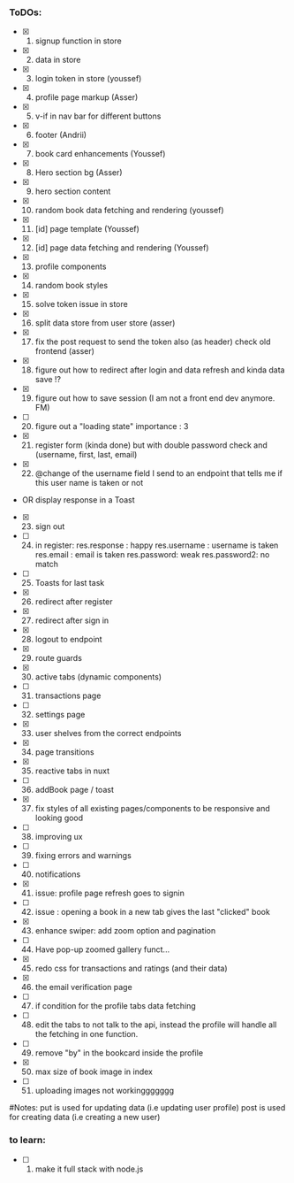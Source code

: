 ### ToDOs: 
- [x] 1. signup function in store 
- [x] 2. data in store
- [x] 3. login token in store (youssef)
- [x] 4. profile page markup (Asser)
- [x] 5. v-if in nav bar for different buttons
- [x] 6. footer (Andrii)
- [x] 7. book card enhancements (Youssef)
- [x] 8. Hero section bg (Asser)
- [x] 9. hero section content 
- [x] 10. random book data fetching and rendering (youssef)
- [x] 11. [id] page template (Youssef)
- [x] 12. [id] page data fetching and rendering (Youssef)
- [x] 13. profile components
- [x] 14. random book styles
- [x] 15. solve token issue in store
- [x] 16. split data store from user store (asser)
- [x] 17. fix the post request to send the token also (as header) check old frontend (asser)
- [x] 18. figure out how to redirect after login and data refresh and kinda data save !?
- [x] 19. figure out how to save session (I am not a front end dev anymore. FM)
- [ ] 20. figure out a "loading state" importance : 3
- [x] 21. register form (kinda done) but with double password check and (username, first, last, email)
- [x] 22. @change of the username field I send to an endpoint that tells me if this user name is taken or not 
- OR display response in a Toast
- [x] 23. sign out
- [ ] 24. in register: res.response : happy 
                       res.username : username is taken
                          res.email : email is taken
                          res.password: weak 
                          res.password2: no match
- [ ] 25. Toasts for last task
- [x] 26. redirect after register
- [x] 27. redirect after sign in
- [x] 28. logout to endpoint 
- [x] 29. route guards 
- [x] 30. active tabs (dynamic components)
- [ ] 31. transactions page
- [ ] 32. settings page 
- [x] 33. user shelves from the correct endpoints 
- [x] 34. page transitions 
- [x] 35. reactive tabs in nuxt 
- [ ] 36. addBook page / toast
- [x] 37. fix styles of all existing pages/components to be responsive and looking good
- [ ] 38. improving ux 
- [ ] 39. fixing errors and warnings 
- [ ] 40. notifications 
- [x] 41. issue: profile page refresh goes to signin
- [ ] 42. issue : opening a book in a new tab gives the last "clicked" book
- [x] 43. enhance swiper: add zoom option and pagination
- [ ] 44. Have pop-up zoomed gallery funct...
- [x] 45. redo css for transactions and ratings (and their data)
- [x] 46. the email verification page 
- [ ] 47. if condition for the profile tabs data fetching
- [ ] 48. edit the tabs to not talk to the api, instead the profile will handle all the fetching in one function.
- [ ] 49. remove "by" in the bookcard inside the profile 
- [x] 50. max size of book image in index
- [ ] 51. uploading images not workinggggggg



#Notes: 
put is used for updating data (i.e updating user profile)
post is used for creating data (i.e creating a new user)


### to learn: 
- [ ] 1. make it full stack with node.js 
